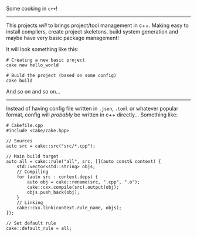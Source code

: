 Some cooking in `c++`!

- - -

This projects *will* to brings project/tool management in c++. Making easy to install
compilers, create project skeletons, build system generation and maybe have very basic
package management!

It will look something like this:

```
# Creating a new basic project
cake new hello_world
```

```
# Build the project (based on some config)
cake build
```

And so on and so on...

- - -

Instead of having config file written in `.json`, `.toml` or whatever popular format, config will
_*probably*_ be written in c++ directly... Something like:

```
# Cakefile.cpp
#include <cake/cake.hpp>

// Sources
auto src = cake::src("src/*.cpp");

// Main build target
auto all = cake::rule("all", src, [](auto const& context) {
    std::vector<std::string> objs;
    // Compiling
    for (auto src : context.deps) {
        auto obj = cake::rename(src, ".cpp", ".o");
        cake::cxx.compile(src).output(obj);
        objs.push_back(obj);
    }
    // Linking
    cake::cxx.link(context.rule_name, objs);
});

// Set default rule
cake::default_rule = all;
```
